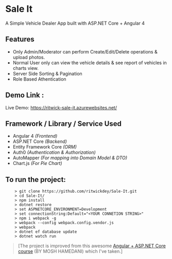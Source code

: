 # Sale It

A Simple Vehicle Dealer App built with ASP.NET Core + Angular 4

## Features 
- Only Admin/Moderator can perform Create/Edit/Delete operations & upload photos.
- Normal User only can view the vehicle details & see report of vehicles in charts view.
- Server Side Sorting & Pagination
- Role Based Athentication

## Demo Link :
 Live Demo: https://ritwick-sale-it.azurewebsites.net/

## Framework / Library / Service Used
- Angular 4 *(Frontend)*
- ASP.NET Core *(Backend)*
- Entity Framework Core *(ORM)*
- Auth0 *(Authentication & Authorization)*
- AutoMapper *(For mapping into Domain Model & DTO)*
- Chart.js *(For Pie Chart)*

## To run the project:
```
    > git clone https://github.com/ritwickdey/Sale-It.git
    > cd Sale-It/
    > npm install
    > dotnet restore
    > set ASPNETCORE_ENVIRONMENT=Development
    > set connectionString:Default="<YOUR CONNETION STRING>"
    > npm i webpack -g
    > webpack --config webpack.config.vendor.js
    > webpack 
    > dotnet ef database update
    > dotnet watch run 
```


> [The project is improved from this awesome [Angular + ASP.NET Core course](https://www.udemy.com/aspnet-core-angular/) (BY MOSH HAMEDANI) which I've taken.]
